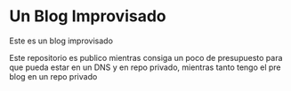 # Un Blog Improvisado

Este es un blog improvisado

Este repositorio es publico mientras consiga un poco de presupuesto para que pueda estar en
un DNS y en repo privado, mientras tanto tengo el pre blog en un repo privado


